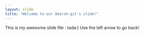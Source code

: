 ```yaml
---
layout: slide
title: "Welcome to our Adarsh-git's slide!"
---
```

This is my awesome slide file : tada:)
Use the left arrow to go back!
